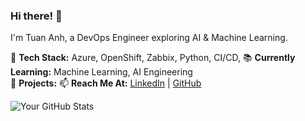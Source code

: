 ### Hi there! 👋  
I'm Tuan Anh, a DevOps Engineer exploring AI & Machine Learning.  

🔧 **Tech Stack:** Azure, OpenShift, Zabbix, Python, CI/CD, 
📚 **Currently Learning:** Machine Learning, AI Engineering  
🚀 **Projects:** 
📫 **Reach Me At:** [LinkedIn](your-link) | [GitHub](your-github)  

![Your GitHub Stats](https://github-readme-stats.vercel.app/api?username=anhpt83&show_icons=true&theme=dark)
